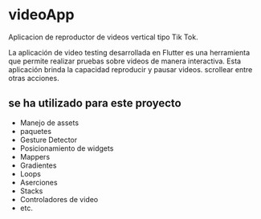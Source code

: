 # videoApp

Aplicacion de reproductor de videos vertical tipo Tik Tok.

La aplicación de video testing desarrollada en Flutter es una herramienta que permite realizar pruebas sobre videos de manera interactiva. 
Esta aplicación brinda la capacidad reproducir y pausar videos. scrollear entre otras acciones.

## se ha utilizado para este proyecto

- Manejo de assets
- paquetes
- Gesture Detector
- Posicionamiento de widgets
- Mappers
- Gradientes
- Loops
- Aserciones
- Stacks
- Controladores de video
- etc.

